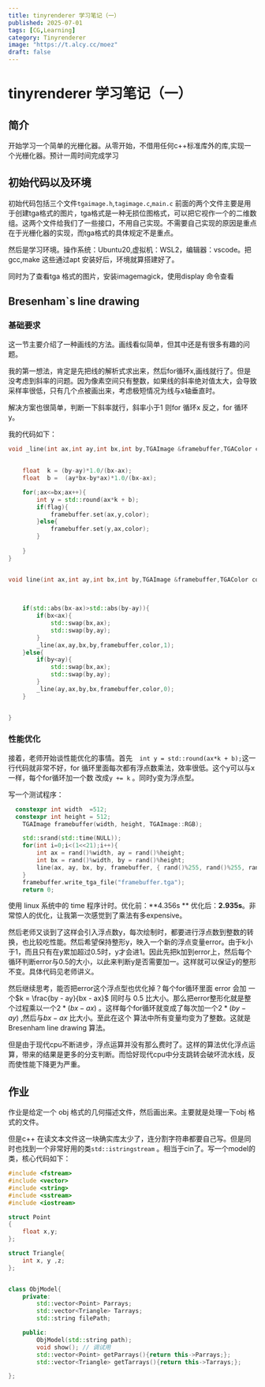 ```yaml
---
title: tinyrenderer 学习笔记（一）
published: 2025-07-01
tags: [CG,Learning]
category: Tinyrenderer
image: "https://t.alcy.cc/moez"
draft: false
---
```

# tinyrenderer 学习笔记（一）

## 简介

开始学习一个简单的光栅化器。从零开始，不借用任何c++标准库外的库,实现一个光栅化器。预计一周时间完成学习

## 初始代码以及环境

初始代码包括三个文件`tgaimage.h`,`tagimage.c`,`main.c` 前面的两个文件主要是用于创建tga格式的图片，tga格式是一种无损位图格式，可以把它视作一个的二维数组。这两个文件给我们了一些接口，不用自己实现。不需要自己实现的原因是重点在于光栅化器的实现，而tga格式的具体规定不是重点。

然后是学习环境。操作系统：Ubuntu20,虚拟机：WSL2，编辑器：vscode。把gcc,make 这些通过apt 安装好后，环境就算搭建好了。

同时为了查看tga 格式的图片，安装imagemagick，使用display 命令查看

## Bresenham`s line drawing

### 基础要求

这一节主要介绍了一种画线的方法。画线看似简单，但其中还是有很多有趣的问题。

我的第一想法，肯定是先把线的解析式求出来，然后for循环x,画线就行了。但是没考虑到斜率的问题。因为像素空间只有整数，如果线的斜率绝对值太大，会导致采样率很低，只有几个点被画出来，考虑极短情况为线与x轴垂直时。

解决方案也很简单，判断一下斜率就行，斜率小于1 则for 循环x 反之，for 循环y。

我的代码如下：

```c++
void _line(int ax,int ay,int bx,int by,TGAImage &framebuffer,TGAColor color,int flag){
    
    
    float  k = (by-ay)*1.0/(bx-ax);
    float  b =  (ay*bx-by*ax)*1.0/(bx-ax);

    for(;ax<=bx;ax++){
        int y = std::round(ax*k + b);
        if(flag){
            framebuffer.set(ax,y,color);
        }else{
            framebuffer.set(y,ax,color);
        }
       
    }
}


void line(int ax,int ay,int bx,int by,TGAImage &framebuffer,TGAColor color){
    
    

    if(std::abs(bx-ax)>std::abs(by-ay)){
        if(bx<ax){
            std::swap(bx,ax);
            std::swap(by,ay);
        }
        _line(ax,ay,bx,by,framebuffer,color,1);
    }else{
        if(by<ay){
            std::swap(bx,ax);
            std::swap(by,ay);
        }
        _line(ay,ax,by,bx,framebuffer,color,0);
    }


}
```

### 性能优化

接着，老师开始谈性能优化的事情。首先`  int y = std::round(ax*k + b);`这一行代码就非常不好，for 循环里面每次都有浮点数乘法，效率很低。这个y可以与x一样，每个for循环加一个数 改成`y += k` 。同时y变为浮点型。

写一个测试程序：

``````c++
  constexpr int width  =512;
  constexpr int height = 512;
    TGAImage framebuffer(width, height, TGAImage::RGB);

    std::srand(std::time(NULL));
    for(int i=0;i<(1<<21);i++){
        int ax = rand()%width, ay = rand()%height;
        int bx = rand()%width, by = rand()%height;
        line(ax, ay, bx, by, framebuffer, { rand()%255, rand()%255, rand()%255, rand()%255 });
    }
    framebuffer.write_tga_file("framebuffer.tga");
    return 0;
``````

使用 linux 系统中的 time 程序计时。优化前：**4.356s ** 优化后：**2.935s**。非常惊人的优化，让我第一次感觉到了乘法有多expensive。

然后老师又谈到了这样会引入浮点数y，每次绘制时，都要进行浮点数到整数的转换，也比较吃性能。然后希望保持整形y，映入一个新的浮点变量error。由于k小于1，而且只有在y累加超过0.5时，y才会进1。因此先把k加到error上，然后每个循环判断error与0.5的大小，以此来判断y是否需要加一。这样就可以保证y的整形不变。具体代码见老师讲义。

然后继续思考，能否把error这个浮点型也优化掉？每个for循环里面 error 会加 一个$k = \frac{by - ay}{bx - ax}$ 同时与 0.5 比大小。那么把error整形化就是整个过程乘以一个$2*(bx-ax)$ 。这样每个for循环就变成了每次加一个$2*(by - ay)$ ,然后与$bx-ax$ 比大小。至此在这个 算法中所有变量均变为了整数。这就是 Bresenham line drawing 算法。

但是由于现代cpu不断进步，浮点运算并没有那么费时了。这样的算法优化浮点运算，带来的结果是更多的分支判断。而恰好现代cpu中分支跳转会破坏流水线，反而使性能下降更为严重。

## 作业

作业是给定一个 obj 格式的几何描述文件，然后画出来。主要就是处理一下obj 格式的文件。

但是c++ 在读文本文件这一块确实库太少了，连分割字符串都要自己写。但是同时也找到一个非常好用的类`std::istringstream` 。相当于cin了。写一个model的类，核心代码如下：

```c++
#include <fstream>
#include <vector>
#include <string>
#include <sstream>
#include <iostream>

struct Point
{
    float x,y;
};

struct Triangle{
    int x, y ,z;
};


class ObjModel{
    private:
        std::vector<Point> Parrays; 
        std::vector<Triangle> Tarrays;
        std::string filePath;

  	public:
        ObjModel(std::string path);
        void show(); // 调试用
        std::vector<Point> getParrays(){return this->Parrays;};
        std::vector<Triangle> getTarrays(){return this->Tarrays;};

};
```



